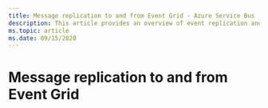 ```yaml
---
title: Message replication to and from Event Grid - Azure Service Bus | Microsoft Docs
description: This article provides an overview of event replication and cross-region federation between Azure Service Bus and Azure Event Grid. 
ms.topic: article
ms.date: 09/15/2020
---
```


# Message replication to and from Event Grid